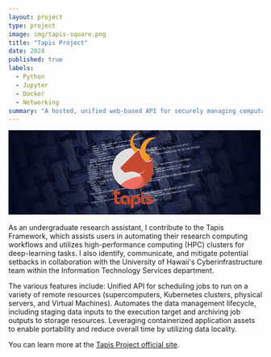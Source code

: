 ```yaml
---
layout: project
type: project
image: img/tapis-square.png
title: "Tapis Project"
date: 2024
published: true
labels:
  - Python
  - Jupyter
  - Docker
  - Networking
summary: "A hosted, unified web-based API for securely managing computational research workloads across institutions."
---
```

<img class="img-fluid" src="../img/tapis-full.jpg">

As an undergraduate research assistant, I contribute to the Tapis Framework, which assists users in automating their research computing workflows and utilizes high-performance computing (HPC) clusters for deep-learning tasks. I also identify, communicate, and mitigate potential setbacks in collaboration with the University of Hawaii's Cyberinfrastructure team within the Information Technology Services department.

The various features include:
Unified API for scheduling jobs to run on a variety of remote resources (supercomputers, Kubernetes clusters, physical servers, and Virtual Machines).
Automates the data management lifecycle, including staging data inputs to the execution target and archiving job outputs to storage resources.
Leveraging containerized application assets to enable portability and reduce overall time by utilizing data locality.

You can learn more at the [Tapis Project official site](https://tapis-project.org/).

